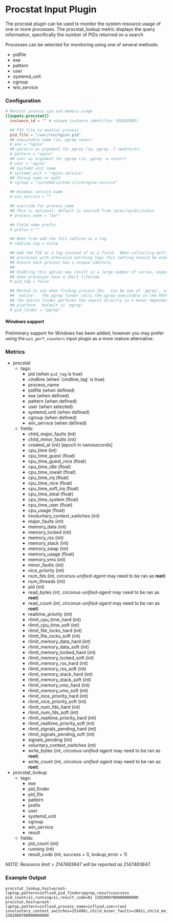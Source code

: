 # Procstat Input Plugin

The procstat plugin can be used to monitor the system resource usage of one or more processes.
The procstat_lookup metric displays the query information,
specifically the number of PIDs returned on a search

Processes can be selected for monitoring using one of several methods:

- pidfile
- exe
- pattern
- user
- systemd_unit
- cgroup
- win_service

### Configuration

```toml
# Monitor process cpu and memory usage
[[inputs.procstat]]
  instance_id = "" # unique instance identifier (REQUIRED)

  ## PID file to monitor process
  pid_file = "/var/run/nginx.pid"
  ## executable name (ie, pgrep <exe>)
  # exe = "nginx"
  ## pattern as argument for pgrep (ie, pgrep -f <pattern>)
  # pattern = "nginx"
  ## user as argument for pgrep (ie, pgrep -u <user>)
  # user = "nginx"
  ## Systemd unit name
  # systemd_unit = "nginx.service"
  ## CGroup name or path
  # cgroup = "systemd/system.slice/nginx.service"

  ## Windows service name
  # win_service = ""

  ## override for process_name
  ## This is optional; default is sourced from /proc/<pid>/status
  # process_name = "bar"

  ## Field name prefix
  # prefix = ""

  ## When true add the full cmdline as a tag.
  # cmdline_tag = false

  ## Add the PID as a tag instead of as a field.  When collecting multiple
  ## processes with otherwise matching tags this setting should be enabled to
  ## ensure each process has a unique identity.
  ##
  ## Enabling this option may result in a large number of series, especially
  ## when processes have a short lifetime.
  # pid_tag = false

  ## Method to use when finding process IDs.  Can be one of 'pgrep', or
  ## 'native'.  The pgrep finder calls the pgrep executable in the PATH while
  ## the native finder performs the search directly in a manor dependent on the
  ## platform.  Default is 'pgrep'
  # pid_finder = "pgrep"
```

#### Windows support

Preliminary support for Windows has been added, however you may prefer using
the `win_perf_counters` input plugin as a more mature alternative.

### Metrics

- procstat
    - tags:
        - pid (when `pid_tag` is true)
        - cmdline (when 'cmdline_tag' is true)
        - process_name
        - pidfile (when defined)
        - exe (when defined)
        - pattern (when defined)
        - user (when selected)
        - systemd_unit (when defined)
        - cgroup (when defined)
        - win_service (when defined)
    - fields:
        - child_major_faults (int)
        - child_minor_faults (int)
        - created_at (int) [epoch in nanoseconds]
        - cpu_time (int)
        - cpu_time_guest (float)
        - cpu_time_guest_nice (float)
        - cpu_time_idle (float)
        - cpu_time_iowait (float)
        - cpu_time_irq (float)
        - cpu_time_nice (float)
        - cpu_time_soft_irq (float)
        - cpu_time_steal (float)
        - cpu_time_system (float)
        - cpu_time_user (float)
        - cpu_usage (float)
        - involuntary_context_switches (int)
        - major_faults (int)
        - memory_data (int)
        - memory_locked (int)
        - memory_rss (int)
        - memory_stack (int)
        - memory_swap (int)
        - memory_usage (float)
        - memory_vms (int)
        - minor_faults (int)
        - nice_priority (int)
        - num_fds (int, *circonus-unified-agent* may need to be ran as **root**)
        - num_threads (int)
        - pid (int)
        - read_bytes (int, *circonus-unified-agent* may need to be ran as **root**)
        - read_count (int, *circonus-unified-agent* may need to be ran as **root**)
        - realtime_priority (int)
        - rlimit_cpu_time_hard (int)
        - rlimit_cpu_time_soft (int)
        - rlimit_file_locks_hard (int)
        - rlimit_file_locks_soft (int)
        - rlimit_memory_data_hard (int)
        - rlimit_memory_data_soft (int)
        - rlimit_memory_locked_hard (int)
        - rlimit_memory_locked_soft (int)
        - rlimit_memory_rss_hard (int)
        - rlimit_memory_rss_soft (int)
        - rlimit_memory_stack_hard (int)
        - rlimit_memory_stack_soft (int)
        - rlimit_memory_vms_hard (int)
        - rlimit_memory_vms_soft (int)
        - rlimit_nice_priority_hard (int)
        - rlimit_nice_priority_soft (int)
        - rlimit_num_fds_hard (int)
        - rlimit_num_fds_soft (int)
        - rlimit_realtime_priority_hard (int)
        - rlimit_realtime_priority_soft (int)
        - rlimit_signals_pending_hard (int)
        - rlimit_signals_pending_soft (int)
        - signals_pending (int)
        - voluntary_context_switches (int)
        - write_bytes (int, *circonus-unified-agent* may need to be ran as **root**)
        - write_count (int, *circonus-unified-agent* may need to be ran as **root**)
- procstat_lookup
    - tags:
        - exe
        - pid_finder
        - pid_file
        - pattern
        - prefix
        - user
        - systemd_unit
        - cgroup
        - win_service
        - result
    - fields:
        - pid_count (int)
        - running (int)
        - result_code (int, success = 0, lookup_error = 1)

*NOTE: Resource limit > 2147483647 will be reported as 2147483647.*

### Example Output

```
procstat_lookup,host=prash-laptop,pattern=influxd,pid_finder=pgrep,result=success pid_count=1i,running=1i,result_code=0i 1582089700000000000
procstat,host=prash-laptop,pattern=influxd,process_name=influxd,user=root involuntary_context_switches=151496i,child_minor_faults=1061i,child_major_faults=8i,cpu_time_user=2564.81,cpu_time_idle=0,cpu_time_irq=0,cpu_time_guest=0,pid=32025i,major_faults=8609i,created_at=1580107536000000000i,voluntary_context_switches=1058996i,cpu_time_system=616.98,cpu_time_steal=0,cpu_time_guest_nice=0,memory_swap=0i,memory_locked=0i,memory_usage=1.7797634601593018,num_threads=18i,cpu_time_nice=0,cpu_time_iowait=0,cpu_time_soft_irq=0,memory_rss=148643840i,memory_vms=1435688960i,memory_data=0i,memory_stack=0i,minor_faults=1856550i 1582089700000000000
```
